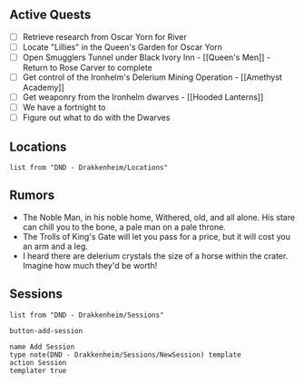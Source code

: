 
## Active Quests

- [ ] Retrieve research from Oscar Yorn for River
- [ ] Locate "Lillies" in the Queen's Garden for Oscar Yorn
- [ ] Open Smugglers Tunnel under Black Ivory Inn - [[Queen's Men]] - Return to Rose Carver to complete
- [ ] Get control of the Ironhelm's Delerium Mining Operation - [[Amethyst Academy]]
- [ ] Get weaponry from the Ironhelm dwarves - [[Hooded Lanterns]]
- [ ] We have a fortnight to 
- [ ] Figure out what to do with the Dwarves

## Locations

```dataview
list from "DND - Drakkenheim/Locations"
```

## Rumors

- The Noble Man, in his noble home, Withered, old, and all alone. His stare can chill you to the bone, a pale man on a pale throne.
- The Trolls of King's Gate will let you pass for a price, but it will cost you an arm and a leg.
- I heard there are delerium crystals the size of a horse within the crater. Imagine how much they'd be worth!

## Sessions
```dataview
list from "DND - Drakkenheim/Sessions"
```
`button-add-session`
```button
name Add Session
type note(DND - Drakkenheim/Sessions/NewSession) template
action Session
templater true
```